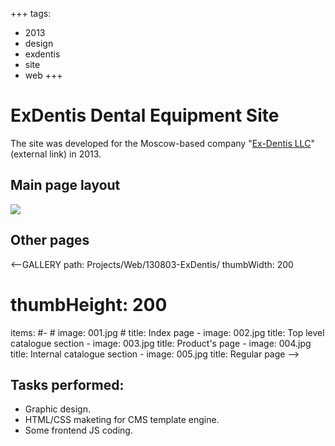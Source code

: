 +++
tags:
  - 2013
  - design
  - exdentis
  - site
  - web
+++

# ExDentis Dental Equipment Site

The site was developed for the Moscow-based company "[Ex-Dentis LLC](http://www.exdentis.ru/)" (external link) in 2013.

## Main page layout

<div class="FrontImage">
  <img src="https://res.cloudinary.com/lilliputten/image/upload/c_thumb,w_648,g_face/v1542040058/Projects/Web/130803-ExDentis/001.jpg" />
</div>

## Other pages

<--GALLERY
  path: Projects/Web/130803-ExDentis/
  thumbWidth: 200
  # thumbHeight: 200
  items:
    #-
    #  image: 001.jpg
    #  title: Index page
    -
      image: 002.jpg
      title: Top level catalogue section
    -
      image: 003.jpg
      title: Product's page
    -
      image: 004.jpg
      title: Internal catalogue section
    -
      image: 005.jpg
      title: Regular page
-->

## Tasks performed:

- Graphic design.
- HTML/CSS maketing for CMS template engine.
- Some frontend JS coding.
